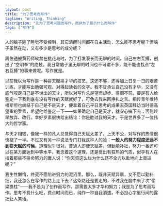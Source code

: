 ```yaml
---
layout: post
title: "为了思考而写作"
tagline: "Writing, Thinking"
description: "先为了思考问题而写作，而非为了展示什么而写作"
tags: ["写作"]
---
```


人的脑子除了睡觉不受控制，其它清醒时间都在自主活动，怎么能不思考呢？但脑子虽然在动，又有多少是思考的成分呢？

周伯通被黄药师软禁在桃花岛时，为了打发漫长而无聊的时间，自己左右互搏，创出了“空明拳”的绝技。我日常脑子里无聊的时间也不可谓不多，能不能也找点“左右互搏”的事来做呢。写作就是。

以前我以为写作是一种拼天赋拼才华的技艺。这还不够，还得加上日复一日的艰苦训练，才能写出勉强可观、对得起读者的文字。我不甘承认自己没有才华，又没有底气咬定自己是不世出的天才，所以对写作总是望而却步、徘徊不前。要是有人给鉴定一下我到底有没有写作的天赋就好了，可免去我来回挣扎之苦。相传青年维特根斯坦也纠结于自己是不是天才，便拿着自己平日思考的成果去英国拜访当时德高望重的罗素，希望他给鉴定一下——如果确定自己是天才，就安心搞下去；否则趁早放弃、改行。幸好罗素很快给出结论：你是胜过我的天才。于是世界多了一位伟大的哲学家。

与天才相较，像我一样的凡人总觉得自己天赋太差了，上天不公，对写作的热情很快褪了一半。不过又有另一种说法专门打我这种人的脸：**一般人的努力程度还远不到拼天赋的时候**。道理似乎很对。普通人即使天赋差，但勤能补拙，努力一番还可以在某方面达到中等水平。我念着这个道理，还是觉出有狂热的气质，似乎有人在指着那些不拼命努力的庸人说：“你天资这么烂为什么还不全力以赴地向上奋进呢？”

我生性懒惰，终究不愿陷进努力的泥沼里。那么，既非天赋异禀，又不愿以勤补拙，我还怎么在写作的路上走下去？这条路还是要走的，不过我在脑中来了次“偷梁换柱”——我不是为了创作而写作，那需要太多才华和努力；我是为了思考而写作。思考不费什么吧，费点时间而已，纯作一种自我消遣，不必担心字里行间的露拙让人笑话。
